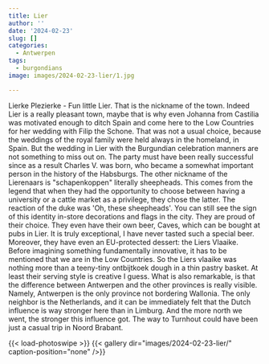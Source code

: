 ```yaml
---
title: Lier
author: ''
date: '2024-02-23'
slug: []
categories:
  - Antwerpen
tags:
  - burgondians
image: images/2024-02-23-lier/1.jpg

---
```


Lierke Plezierke - Fun little Lier. That is the nickname of the town. Indeed Lier is a really pleasant town, maybe that is why even Johanna from Castilia was motivated enough to ditch Spain and come here to the Low Countries for her wedding with Filip the Schone. That was not a usual choice, because the weddings of the royal family were held always in the homeland, in Spain. But the wedding in Lier with the Burgundian celebration manners are not something to miss out on. The party must have been really successful since as a result Charles V. was born, who became a somewhat important person in the history of the Habsburgs.
The other nickname of the Lierenaars is "schapenkoppen" literally sheepheads. This comes from the legend that when they had the opportunity to choose between having a university or a cattle market as a privilege, they chose the latter. The reaction of the duke was 'Oh, these sheepheads'. You can still see the sign of this identity in-store decorations and flags in the city. They are proud of their choice. They even have their own beer, Caves, which can be bought at pubs in Lier. It is truly exceptional, I have never tasted such a special beer. Moreover, they have even an EU-protected dessert: the Liers Vlaaike. Before imagining something fundamentally innovative, it has to be mentioned that we are in the Low Countries. So the Liers vlaaike was nothing more than a teeny-tiny ontbijtkoek dough in a thin pastry basket. At least their serving style is creative I guess.
What is also remarkable, is that the difference between Antwerpen and the other provinces is really visible. Namely, Antwerpen is the only province not bordering Wallonia. The only neighbor is the Netherlands, and it can be immediately felt that the Dutch influence is way stronger here than in Limburg. And the more north we went, the stronger this influence got. The way to Turnhout could have been just a casual trip in Noord Brabant.

{{< load-photoswipe >}}
{{< gallery dir="images/2024-02-23-lier/" caption-position="none" />}}


